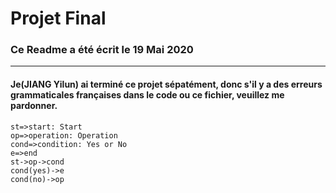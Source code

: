 # Projet Final
### Ce Readme a été écrit le 19 Mai 2020
---
#### Je(JIANG Yilun) ai terminé ce projet sépatément, donc s'il y a des erreurs grammaticales françaises dans le code ou ce fichier, veuillez me pardonner.


```flow
st=>start: Start
op=>operation: Operation
cond=>condition: Yes or No
e=>end
st->op->cond
cond(yes)->e
cond(no)->op
```


